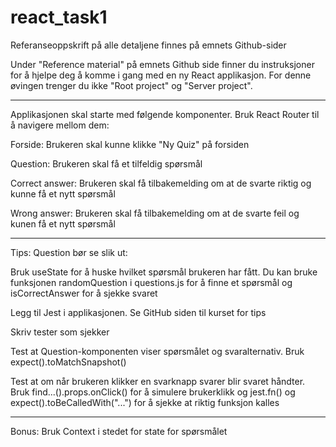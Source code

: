 # react_task1
Referanseoppskrift på alle detaljene finnes på emnets Github-sider

Under "Reference material" på emnets Github side finner du instruksjoner for å hjelpe deg å komme i gang med en ny React applikasjon. For denne øvingen trenger du ikke "Root project" og "Server project".

---
Applikasjonen skal starte med følgende komponenter. Bruk React Router til å navigere mellom dem:

Forside: Brukeren skal kunne klikke "Ny Quiz" på forsiden

Question: Brukeren skal få et tilfeldig spørsmål

Correct answer: Brukeren skal få tilbakemelding om at de svarte riktig og kunne få et nytt spørsmål

Wrong answer: Brukeren skal få tilbakemelding om at de svarte feil og kunen få et nytt spørsmål

---
Tips: Question bør se slik ut: <Question question={} onAnswer={handleAnswer} />

Bruk useState for å huske hvilket spørsmål brukeren har fått. Du kan bruke funksjonen randomQuestion i questions.js for å finne et spørsmål og isCorrectAnswer for å sjekke svaret

Legg til Jest i applikasjonen. Se GitHub siden til kurset for tips

Skriv tester som sjekker

Test at Question-komponenten viser spørsmålet og svaralternativ. Bruk expect().toMatchSnapshot()

Test at om når brukeren klikker en svarknapp svarer blir svaret håndter. Bruk find...().props.onClick() for å simulere brukerklikk og jest.fn() og expect(<mock>).toBeCalledWith("...") for å sjekke at riktig funksjon kalles

---
Bonus:
Bruk Context i stedet for state for spørsmålet
